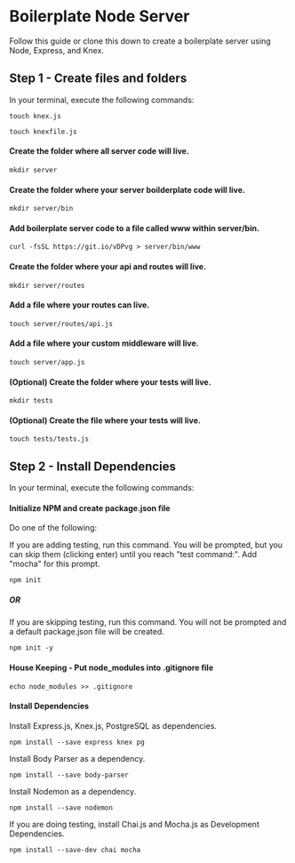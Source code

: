 # Boilerplate Node Server

Follow this guide or clone this down to create a boilerplate server using Node, Express, and Knex.

## Step 1 - Create files and folders

In your terminal, execute the following commands:

```
touch knex.js
```

```
touch knexfile.js
```

#### Create the folder where all server code will live.
```
mkdir server
```
#### Create the folder where your server boilderplate code will live.
```
mkdir server/bin
```

#### Add boilerplate server code to a file called www within server/bin.
```
curl -fsSL https://git.io/vDPvg > server/bin/www
```

#### Create the folder where your api and routes will live.
```
mkdir server/routes
```

#### Add a file where your routes can live.
```
touch server/routes/api.js
```

#### Add a file where your custom middleware will live.
```
touch server/app.js
```

#### (Optional) Create the folder where your tests will live.
```
mkdir tests
```

#### (Optional) Create the file where your tests will live.
```
touch tests/tests.js
```

## Step 2 - Install Dependencies

In your terminal, execute the following commands:

#### Initialize NPM and create package.json file

Do one of the following:

If you are adding testing, run this command. You will be prompted, but you can skip them (clicking enter) until you reach "test command:". Add "mocha" for this prompt.
```
npm init
```
##### OR

If you are skipping testing, run this command. You will not be prompted and a default package.json file will be created.
```
npm init -y
```

#### House Keeping - Put node_modules into .gitignore file
```
echo node_modules >> .gitignore
```

#### Install Dependencies

Install Express.js, Knex.js, PostgreSQL as dependencies.
```
npm install --save express knex pg
```

Install Body Parser as a dependency.
```
npm install --save body-parser
```

Install Nodemon as a dependency.
```
npm install --save nodemon
```

If you are doing testing, install Chai.js and Mocha.js as Development Dependencies.
```
npm install --save-dev chai mocha
```



